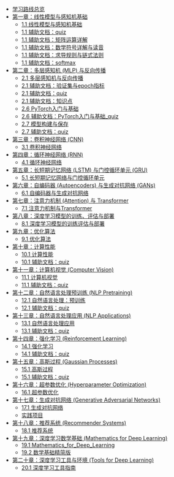 * [学习路线总览](./deepStudyByCursor/学习路线.md)
* [第一章：线性模型与感知机基础]()
  * [1.1 线性模型与感知机基础](./deepStudyByCursor/01_Perceptron/线性模型与感知机基础.md)
  * [1.1 辅助文档：quiz](./deepStudyByCursor/01_Perceptron/quiz.md)
  * [1.1 辅助文档：矩阵运算详解](./deepStudyByCursor/01_Perceptron/矩阵运算详解.md)
  * [1.1 辅助文档：数学符号详解与读音](./deepStudyByCursor/01_Perceptron/数学符号详解与读音.md)
  * [1.1 辅助文档：求导规则与链式法则](./deepStudyByCursor/01_Perceptron/求导规则与链式法则.md)
  * [1.1 辅助文档：softmax](./deepStudyByCursor/01_Perceptron/softmax.md)
* [第二章：多层感知机 (MLP) 与反向传播]()
  * [2.1 多层感知机与反向传播](./deepStudyByCursor/02_MLP_Backpropagation/多层感知机与反向传播.md)
  * [2.1 辅助文档：验证集与epoch指标](./deepStudyByCursor/02_MLP_Backpropagation/验证集与epoch指标.md)
  * [2.1 辅助文档：quiz](./deepStudyByCursor/02_MLP_Backpropagation/quiz.md)
  * [2.1 辅助文档：知识点](./deepStudyByCursor/02_MLP_Backpropagation/知识点.md)
  * [2.6 PyTorch入门与基础](./deepStudyByCursor/02_MLP_Backpropagation/pytorch/PyTorch入门与基础.md)
  * [2.6 辅助文档：PyTorch入门与基础_quiz](./deepStudyByCursor/02_MLP_Backpropagation/pytorch/PyTorch入门与基础_quiz.md)
  * [2.7 模型构建与保存](./deepStudyByCursor/02_MLP_Backpropagation/模型构建与保存/模型构建与保存.md)
  * [2.7 辅助文档：quiz](./deepStudyByCursor/02_MLP_Backpropagation/模型构建与保存/quiz.md)
* [第三章：卷积神经网络 (CNN)]()
  * [3.1 卷积神经网络](./deepStudyByCursor/03_CNN/卷积神经网络.md)
* [第四章：循环神经网络 (RNN)]()
  * [4.1 循环神经网络](./deepStudyByCursor/04_RNN/循环神经网络.md)
* [第五章：长短期记忆网络 (LSTM) 与门控循环单元 (GRU)]()
  * [5.1 长短期记忆网络与门控循环单元](./deepStudyByCursor/05_LSTM_GRU/长短期记忆网络与门控循环单元.md)
* [第六章：自编码器 (Autoencoders) 与生成对抗网络 (GANs)]()
  * [6.1 自编码器与生成对抗网络](./deepStudyByCursor/06_GenerativeModels/自编码器与生成对抗网络.md)
* [第七章：注意力机制 (Attention) 与 Transformer]()
  * [7.1 注意力机制与Transformer](./deepStudyByCursor/07_Attention_Transformer/注意力机制与Transformer.md)
* [第八章：深度学习模型的训练、评估与部署]()
  * [8.1 深度学习模型的训练评估与部署](./deepStudyByCursor/08_Model_Lifecycle/深度学习模型的训练评估与部署.md)
* [第九章：优化算法]()
  * [9.1 优化算法](deepStudyByCursor/09_Optimization_Algorithms/优化算法.md)
* [第十章：计算性能]()
  * [10.1 计算性能](./deepStudyByCursor/10_Computational_Performance/计算性能.md)
  * [10.1 辅助文档：quiz](./deepStudyByCursor/10_Computational_Performance/quiz.md)
* [第十一章：计算机视觉 (Computer Vision)]()
  * [11.1 计算机视觉](./deepStudyByCursor/11_Computer_Vision/计算机视觉.md)
  * [11.1 辅助文档：quiz](./deepStudyByCursor/11_Computer_Vision/quiz.md)
* [第十二章：自然语言处理预训练 (NLP Pretraining)]()
  * [12.1 自然语言处理：预训练](./deepStudyByCursor/12_NLP_Pretraining/自然语言处理：预训练.md)
  * [12.1 辅助文档：quiz](./deepStudyByCursor/12_NLP_Pretraining/quiz.md)
* [第十三章：自然语言处理应用 (NLP Applications)]()
  * [13.1 自然语言处理应用](./deepStudyByCursor/13_NLP_Applications/自然语言处理应用.md)
  * [13.1 辅助文档：quiz](./deepStudyByCursor/13_NLP_Applications/quiz.md)
* [第十四章：强化学习 (Reinforcement Learning)]()
  * [14.1 强化学习](./deepStudyByCursor/14_Reinforcement_Learning/强化学习.md)
  * [14.1 辅助文档：quiz](./deepStudyByCursor/14_Reinforcement_Learning/quiz.md)
* [第十五章：高斯过程 (Gaussian Processes)]()
  * [15.1 高斯过程](./deepStudyByCursor/15_Gaussian_Processes/高斯过程.md)
  * [15.1 辅助文档：quiz](./deepStudyByCursor/15_Gaussian_Processes/quiz.md)
* [第十六章：超参数优化 (Hyperparameter Optimization)]()
  * [16.1 超参数优化](./deepStudyByCursor/16_hyperparameter_optimization/Hyperparameter_Optimization.md)
* [第十七章：生成对抗网络 (Generative Adversarial Networks)]()
  * [17.1 生成对抗网络](./deepStudyByCursor/17_Generative_Adversarial_Networks/)
  * [实践项目](deepStudyByCursor/project/自编码器与生成对抗网络实践项目/Generative_Adversarial_Networks.md)
* [第十八章：推荐系统 (Recommender Systems)]()
  * [18.1 推荐系统](./deepStudyByCursor/18_Recommender_Systems/Recommender_Systems.md)
* [第十九章：深度学习数学基础 (Mathematics for Deep Learning)]()
  * [19.1 Mathematics_for_Deep_Learning](./deepStudyByCursor/19_Mathematics_for_Deep_Learning/Appendix%20Mathematics%20for%20Deep%20Learning.md)
  * [19.2 数学基础精简版](./deepStudyByCursor/19_Mathematics_for_Deep_Learning/数学基础.md)
* [第二十章：深度学习工具与环境 (Tools for Deep Learning)]()
  * [20.1 深度学习工具指南](./deepStudyByCursor/20_Tools_for_Deep_Learning/Appendix%20Tools%20for%20Deep%20Learning.md)

